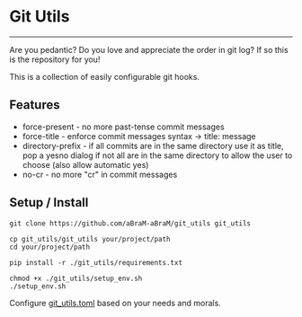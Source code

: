 # Git Utils

---
Are you pedantic? Do you love and appreciate the order in git log?
If so this is the repository for you!

This is a collection of easily configurable git hooks.

## Features

* force-present - no more past-tense commit messages 
* force-title - enforce commit messages syntax -> title: message
* directory-prefix - if all commits are in the same directory use it as title, pop a yesno dialog 
if not all are in the same directory to allow the user to choose (also allow automatic yes)
* no-cr - no more "cr" in commit messages


## Setup / Install

```shell
git clone https://github.com/aBraM-aBraM/git_utils git_utils

cp git_utils/git_utils your/project/path
cd your/project/path

pip install -r ./git_utils/requirements.txt

chmod +x ./git_utils/setup_env.sh
./setup_env.sh 
```

Configure [git_utils.toml](./git_utils/git_utils.toml) based on your
needs and morals.
